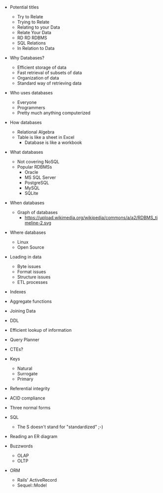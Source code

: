 - Potential titles
    - Try to Relate
    - Trying to Relate
    - Relating to your Data
    - Relate Your Data
    - RD RD RDBMS
    - SQL Relations
    - In Relation to Data
- Why Databases?
    - Efficient storage of data
    - Fast retrieval of subsets of data
    - Organization of data
    - Standard way of retrieving data
- Who uses databases
    - Everyone
    - Programmers
    - Pretty much anything computerized
- How databases
    - Relational Algebra
    - Table is like a sheet in Excel
        - Database is like a workbook
- What databases
    - Not covering NoSQL
    - Popular RDBMSs
        - Oracle
        - MS SQL Server
        - PostgreSQL
        - MySQL
        - SQLite
- When databases
    - Graph of databases
        - https://upload.wikimedia.org/wikipedia/commons/a/a2/RDBMS_timeline-2.svg
- Where databases
    - Linux
    - Open Source

- Loading in data
    - Byte issues
    - Format issues
    - Structure issues
    - ETL processes
- Indexes
- Aggregate functions
- Joining Data
- DDL
- Efficient lookup of information
- Query Planner
- CTEs?
- Keys
    - Natural
    - Surrogate
    - Primary
- Referential integrity
- ACID compliance
- Three normal forms
- SQL
    - The S doesn't stand for "standardized" ;-)
- Reading an ER diagram
- Buzzwords
    - OLAP
    - OLTP
- ORM
    - Rails' ActiveRecord
    - Sequel::Model
